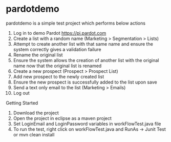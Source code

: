 # pardotdemo

pardotdemo is a simple test project which performs below actions

1. Log in to demo Pardot https://pi.pardot.com
2. Create a list with a random name (Marketing > Segmentation > Lists)
3. Attempt to create another list with that same name and ensure the system correctly gives a validation failure
4. Rename the original list
5. Ensure the system allows the creation of another list with the original name now that the original list is renamed
6. Create a new prospect (Prospect > Prospect List)
7. Add new prospect to the newly created list
8. Ensure the new prospect is successfully added to the list upon save
9. Send a text only email to the list (Marketing > Emails)
10. Log out

Getting Started

1. Download the project
2. Open the project in eclipse as a maven project
3. Set LoginEmail and LoginPassword variables in workFlowTest.java file
4. To run the test, right click on workFlowTest.java and RunAs -> Junit Test or mvn clean install 
